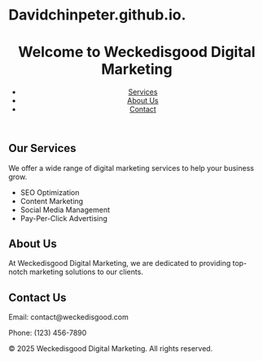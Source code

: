 # Davidchinpeter.github.io.<!DOCTYPE html>
<html lang="en">
<head>
    <meta charset="UTF-8">
    <meta name="viewport" content="width=device-width, initial-scale=1.0">
    <title>Weckedisgood Digital Marketing</title>
    <link rel="stylesheet" href="styles.css">
</head>
<body>
    <header>
        <h1>Welcome to Weckedisgood Digital Marketing</h1>
        <nav>
            <ul>
                <li><a href="#services">Services</a></li>
                <li><a href="#about">About Us</a></li>
                <li><a href="#contact">Contact</a></li>
            </ul>
        </nav>
    </header>
    <section id="services">
        <h2>Our Services</h2>
        <p>We offer a wide range of digital marketing services to help your business grow.</p>
        <ul>
            <li>SEO Optimization</li>
            <li>Content Marketing</li>
            <li>Social Media Management</li>
            <li>Pay-Per-Click Advertising</li>
        </ul>
    </section>
    <section id="about">
        <h2>About Us</h2>
        <p>At Weckedisgood Digital Marketing, we are dedicated to providing top-notch marketing solutions to our clients.</p>
    </section>
    <section id="contact">
        <h2>Contact Us</h2>
        <p>Email: contact@weckedisgood.com</p>
        <p>Phone: (123) 456-7890</p>
    </section>
    <footer>
        <p>&copy; 2025 Weckedisgood Digital Marketing. All rights reserved.</p>
    </footer>
</body>
</html>